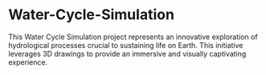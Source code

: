 # Water-Cycle-Simulation
This Water Cycle Simulation project represents an innovative exploration of hydrological processes crucial to sustaining life on Earth. This initiative leverages 3D drawings to provide an immersive and visually captivating experience.
